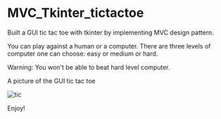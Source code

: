 # MVC_Tkinter_tictactoe
Built a GUI tic tac toe with tkinter by implementing MVC design pattern.

You can play against a human or a computer. There are three levels of computer one can choose: easy or medium or hard.

Warning: You won't be able to beat hard level computer.

A picture of the GUI tic tac toe

![tic](https://user-images.githubusercontent.com/61360055/114814114-783d6980-9dee-11eb-87a4-27fe8fb79018.png)


Enjoy!
